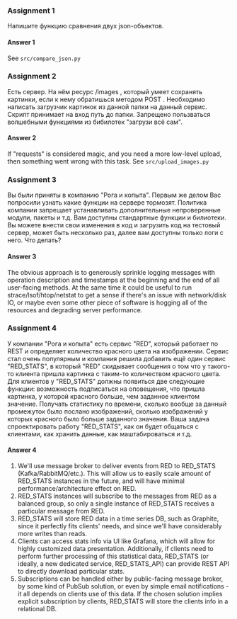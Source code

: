 ### Assignment 1
Напишите функцию сравнения двух json-объектов.
#### Answer 1
See ```src/compare_json.py```
### Assignment 2
Есть сервер. На нём ресурс  /images , который умеет сохранять картинки, если к нему обратишься методом  POST . Необходимо написать загрузчик картинок из данной папки на данный сервис. Скрипт принимает на вход путь до папки. Запрещено пользваться волшебными функциями из бибилотек "загрузи всё сам". 
#### Answer 2
If "requests" is considered magic, and you need a more low-level upload, then something went wrong with this task. See ```src/upload_images.py```
### Assignment 3
Вы были приняты в компанию "Рога и копыта". Первым же делом Вас попросили узнать какие функции на сервере тормозят. Политика компании запрещает устанавливать дополнительные непроверенные модули, пакеты и т.д. Вам доступны стандартные функции и билиотеки. Вы можете внести свои изменения в код и загрузить код на тестовый сервер, может быть несколько раз, далее вам доступны только логи с него. Что делать?
#### Answer 3
The obvious approach is to generously sprinkle logging messages with operation description and timestamps at the beginning and the end of all user-facing methods. 
At the same time it could be useful to run strace/lsof/htop/netstat to get a sense if there's an issue with network/disk IO, or maybe even some other piece of software is hogging all of the resources and degrading server performance.
### Assignment 4
У компании "Рога и копыта" есть сервис "RED", который работает по REST и определяет количество красного цвета на изображении. Сервис стал очень популярным и компания решила добавить ещё один сервис "RED_STATS", в который "RED" скидывает сообщения о том что у такого-то клиента пришла картинка с таким-то количеством красного цвета. Для клиентов у "RED_STATS" должны появиться две следующие функции: возможность подписаться на оповещения, что пришла картинка, у которой красного больше, чем заданное клиентом значение. Получать статистику по времени, сколько вообще за данный промежуток было послано изображений, сколько изображений у которых красного было больше заданного значения. Ваша задача спроектировать работу "RED_STATS", как он будет общаться с клиентами, как хранить данные, как маштабироваться и т.д.
#### Answer 4
1. We'll use message broker to deliver events from RED to RED_STATS (Kafka/RabbitMQ/etc.). This will allow us to easily scale amount of RED_STATS instances in the future, and will have minimal performance/architecture effect on RED.
1. RED_STATS instances will subscribe to the messages from RED as a balanced group, so only a single instance of RED_STATS receives a particular message from RED.
1. RED_STATS will store RED data in a time series DB, such as Graphite, since it perfectly fits clients' needs, and since we'll have considerably more writes than reads.
1. Clients can access stats info via UI like Grafana, which will allow for highly customized data presentation. Additionally, if clients need to perform further processing of this statistical data, RED_STATS (or ideally, a new dedicated service, RED_STATS_API) can provide REST API to directly download particular stats.
1. Subscriptions can be handled either by public-facing message broker, by some kind of PubSub solution, or even by simple email notifications - it all depends on clients use of this data. If the chosen solution implies explicit subscription by clients, RED_STATS will store the clients info in a relational DB.
